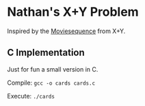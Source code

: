 # Nathan's X+Y Problem

Inspired by the [Moviesequence](https://www.youtube.com/watch?v=mYAahN1G8Y8) from X+Y. 

## C Implementation

Just for fun a small version in C.

Compile:
`gcc -o cards cards.c` 

Execute:
`./cards`
